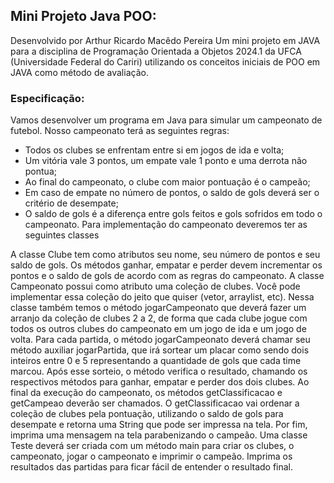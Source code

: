 ## Mini Projeto Java POO:
Desenvolvido por Arthur Ricardo Macêdo Pereira
Um mini projeto em JAVA para a disciplina de Programação Orientada a Objetos 2024.1 da UFCA (Universidade Federal do Cariri) utilizando os conceitos iniciais de POO em JAVA como método de avaliação. 

### Especificação:
Vamos desenvolver um programa em Java para simular um campeonato de futebol. Nosso campeonato terá as seguintes regras:
-	Todos os clubes se enfrentam entre si em jogos de ida e volta;
-	Um vitória vale 3 pontos, um empate vale 1 ponto e uma derrota não pontua;
-	Ao final do campeonato, o clube com maior pontuação é o campeão;
-	Em caso de empate no número de pontos, o saldo de gols deverá ser o critério de desempate;
-	O saldo de gols é a diferença entre gols feitos e gols sofridos em todo o campeonato.
Para implementação do campeonato deveremos ter as seguintes classes

A classe Clube tem como atributos seu nome, seu número de pontos e seu saldo de gols. Os métodos ganhar, empatar e perder devem incrementar os pontos e o saldo de gols de acordo com as regras do campeonato.
A classe Campeonato possui como atributo uma coleção de clubes. Você pode implementar essa coleção do jeito que quiser (vetor, arraylist, etc). Nessa classe também temos o método jogarCampeonato que deverá fazer um arranjo da coleção de clubes 2 a 2, de forma que cada clube jogue com todos os outros clubes do campeonato em um jogo de ida e um jogo de volta. Para cada partida, o método jogarCampeonato deverá chamar seu método auxiliar jogarPartida, que irá sortear um placar como sendo dois inteiros entre 0 e 5 representando a quantidade de gols que cada time marcou. Após esse sorteio, o método verifica o resultado, chamando os respectivos métodos para ganhar, empatar e perder dos dois clubes. Ao final da execução do campeonato, os métodos getClassificacao e getCampeao deverão ser chamados. O getClassificacao vai ordenar a coleção de clubes pela pontuação, utilizando o saldo de gols para desempate e retorna uma String que pode ser impressa na tela. Por fim, imprima uma mensagem na tela parabenizando o campeão. 
Uma classe Teste deverá ser criada com um método main para criar os clubes, o campeonato, jogar o campeonato e imprimir o campeão. Imprima os resultados das partidas para ficar fácil de entender o resultado final.

